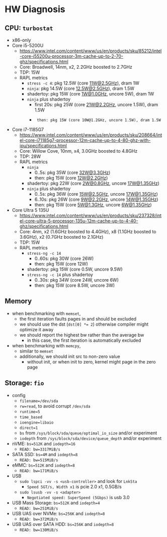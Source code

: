HW Diagnosis
============

## CPU: `turbostat`

- x86-only
- Core i5-5200U
  - <https://www.intel.com/content/www/us/en/products/sku/85212/intel-core-i55200u-processor-3m-cache-up-to-2-70-ghz/specifications.html>
  - Core: Broadwell, 14nm, x2, 2.2GHz boosted to 2.7GHz
  - TDP: 15W
  - RAPL metrics
    - `stress -c 4`: pkg 12.5W (core 11W@2.5GHz), dram 1W
    - `ninja`: pkg 14.5W (core 12.5W@2.5GHz), dram 1.5W
    - shadertoy: pkg 15W (core 1W@1.0GHz, uncore 5W), dram 1W
    - `ninja` plus shadertoy
      - first 20s: pkg 25W (core 21W@2.2GHz, uncore 1.5W), dram 1.5W
      -      then: pkg 15W (core 10W@1.2GHz, uncore 1.5W), dram 1.5W
- Core i7-1185G7
  - <https://www.intel.com/content/www/us/en/products/sku/208664/intel-core-i71185g7-processor-12m-cache-up-to-4-80-ghz-with-ipu/specifications.html>
  - Core: Willow Cove, 10nm, x4, 3.0GHz boosted to 4.8GHz
  - TDP: 28W
  - RAPL metrics
    - `ninja`
      - 0..5s: pkg 35W (core 32W@3.3GHz)
      -  then: pkg 15W (core 12W@2.2GHz)
    - shadertoy: pkg 22W (core 2W@0.8GHz, uncore 17W@1.35GHz)
    - `ninja` plus shadertoy
      -  0..5s: pkg 36W (core 15W@2.5GHz, uncore 17W@1.35GHz)
      - 6..10s: pkg 26W (core 9W@2.2GHz, uncore 14W@1.35GHz)
      -   then: pkg 15W (core 5W@1.3GHz, uncore 6W@1.35GHz)
- Core Ultra 5 135U
  - <https://www.intel.com/content/www/us/en/products/sku/237328/intel-core-ultra-5-processor-135u-12m-cache-up-to-4-40-ghz/specifications.html>
  - Core: 4nm, x2 (1.6GHz boosted to 4.4GHz), x8 (1.1GHz boosted to 3.6GHz), x2 (0.7GHz boosted to 2.1GHz)
  - TDP: 15W
  - RAPL metrics
    - `stress-ng -c 14`
      - 0..60s: pkg 30W (core 26W)
      -   then: pkg 15W (core 12W)
    - shadertoy: pkg 15W (core 0.5W, uncore 9.5W)
    - `stress-ng -c 14` plus shadertoy
      - 0..30s: pkg 34W (core 24W, uncore 6W)
      -   then: pkg 15W (core 8.5W, uncore 3W)

## Memory

- when benchmarking with `memset`,
  - the first iteration faults pages in and should be excluded
  - we should use the dst (`dst[0] *= 2`) otherwise compiler might optimize
    it away
  - we should report the highest bw rather than the average bw
    - in this case, the first iteration is automatically excluded
- when benchmarking with `memcpy`,
  - similar to `memset`
  - additionally, we should init src to non-zero value
    - without init, or when init to zero, kernel might page in the zero page

## Storage: `fio`

- config
  - `filename=/dev/sda`
  - `rw=read`, to avoid corrupt `/dev/sda`
  - `runtime=5`
  - `time_based`
  - `ioengine=libaio`
  - `direct=1`
  - `bs` from `/sys/block/sda/queue/optimal_io_size` and/or experiment
  - `iodepth` from `/sys/block/sda/device/queue_depth` and/or experiment
- nVME: `bs=512K` and `iodepth=16`
  - `READ: bw=3317MiB/s`
- SATA SSD: `bs=4M` and `iodepth=8`
  - `READ: bw=515MiB/s`
- eMMC: `bs=512K` and `iodepth=8`
  - `READ: bw=171MiB/s`
- USB
  - `sudo lspci -vv -s <usb-controller>` and look for `LnkSta`
    - `Speed 5GT/s, Width x1` is pcie 2.0 x1, 0.5GB/s
  - `sudo lsusb -vv -s <adapter>`
    - `Negotiated speed: SuperSpeed (5Gbps)` is usb 3.0
- USB Mass Storage: `bs=512K` and `iodepth=4`
  - `READ: bw=251MiB/s`
- USB UAS over NVMe: `bs=256K` and `iodepth=8`
  - `READ: bw=372MiB/s`
- USB UAS over SATA HDD: `bs=256K` and `iodepth=8`
  - `READ: bw=130MiB/s`
